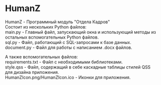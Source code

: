# HumanZ
HumanZ - Программный модуль "Отдела Кадров"<br />
Состоит из нескольких Python файлов:<br />
main.py - Главный файл, запускающий окна и использующий методы из остальных вспомогательных Python файлов.<br />
sql.py - Файл, работающий с SQL-запросами к базе данных.<br />
document.py - Файл для работы с написанием .docx файлов.<br />

А также вспомогательных файлов:<br />
requirements.txt - Файл с необходимыми библиотеками.<br />
style.qss - Файл, содержащий в себе каскадные таблицы стилей QSS для дизайна приложения.<br />
HumanZIcon.png/HumanZIcon.ico - Иконки для приложения.
